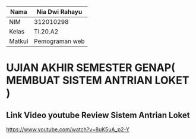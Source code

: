 | Nama          | Nia Dwi Rahayu |
|-------------- | ---------------|
| NIM           | 312010298      |
| Kelas         | TI.20.A2       |
| Matkul        | Pemograman web |

# UJIAN AKHIR SEMESTER GENAP( MEMBUAT SISTEM ANTRIAN LOKET )

## Link Video youtube Review Sistem Antrian Loket
 https://www.youtube.com/watch?v=8uK5uA_p2-Y